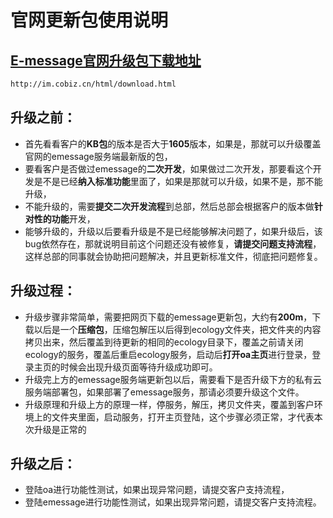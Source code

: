 # 官网更新包使用说明

## [E-message官网升级包下载地址](http://im.cobiz.cn/html/download.html)

```html
http://im.cobiz.cn/html/download.html
```

## 升级之前：

* 首先看看客户的**KB包**的版本是否大于**1605**版本，如果是，那就可以升级覆盖官网的emessage服务端最新版的包，
* 要看客户是否做过emessage的**二次开发**，如果做过二次开发，那要看这个开发是不是已经**纳入标准功能**里面了，如果是那就可以升级，如果不是，那不能升级，
* 不能升级的，需要**提交二次开发流程**到总部，然后总部会根据客户的版本做**针对性的功能**开发，
* 能够升级的，升级以后要看升级是不是已经能够解决问题了，如果升级后，该bug依然存在，那就说明目前这个问题还没有被修复，**请提交问题支持流程**，这样总部的同事就会协助把问题解决，并且更新标准文件，彻底把问题修复。

## 升级过程：

* 升级步骤非常简单，需要把网页下载的emessage更新包，大约有**200m**，下载以后是一个**压缩包**，压缩包解压以后得到ecology文件夹，把文件夹的内容拷贝出来，然后覆盖到待更新的相同的ecology目录下，覆盖之前请关闭ecology的服务，覆盖后重启ecology服务，启动后**打开oa主页**进行登录，登录主页的时候会出现升级页面等待升级成功即可。
* 升级完上方的emessage服务端更新包以后，需要看下是否升级下方的私有云服务端部署包，如果部署了emessage服务，那请必须要升级这个文件。 
* 升级原理和升级上方的原理一样，停服务，解压，拷贝文件夹，覆盖到客户环境上的文件夹里面，启动服务，打开主页登陆，这个步骤必须正常，才代表本次升级是正常的

## 升级之后：

* 登陆oa进行功能性测试，如果出现异常问题，请提交客户支持流程，
* 登陆emessage进行功能性测试，如果出现异常问题，请提交客户支持流程。